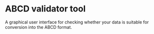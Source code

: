 # ABCD validator tool

A graphical user interface for checking whether your data is suitable for conversion into the ABCD format.
